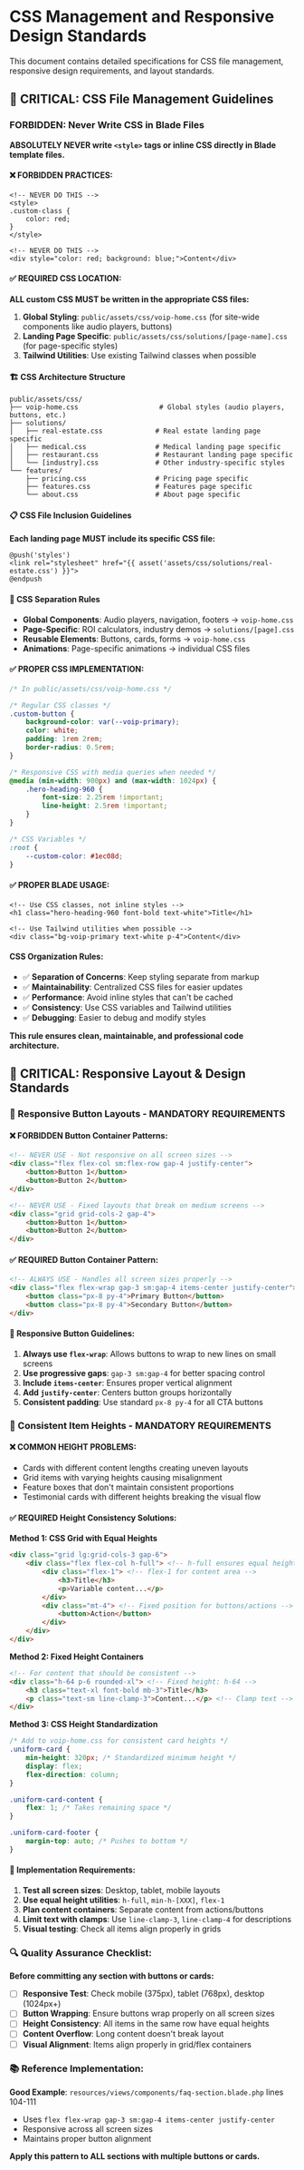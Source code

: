 # CSS Management and Responsive Design Standards

This document contains detailed specifications for CSS file management, responsive design requirements, and layout standards.

## 🚨 CRITICAL: CSS File Management Guidelines

### FORBIDDEN: Never Write CSS in Blade Files
**ABSOLUTELY NEVER write `<style>` tags or inline CSS directly in Blade template files.**

#### ❌ FORBIDDEN PRACTICES:
```blade
<!-- NEVER DO THIS -->
<style>
.custom-class {
    color: red;
}
</style>

<!-- NEVER DO THIS -->
<div style="color: red; background: blue;">Content</div>
```

#### ✅ REQUIRED CSS LOCATION:
**ALL custom CSS MUST be written in the appropriate CSS files:**

1. **Global Styling**: `public/assets/css/voip-home.css` (for site-wide components like audio players, buttons)
2. **Landing Page Specific**: `public/assets/css/solutions/[page-name].css` (for page-specific styles)
3. **Tailwind Utilities**: Use existing Tailwind classes when possible

#### 🏗️ CSS Architecture Structure
```
public/assets/css/
├── voip-home.css                    # Global styles (audio players, buttons, etc.)
├── solutions/
│   ├── real-estate.css             # Real estate landing page specific
│   ├── medical.css                 # Medical landing page specific
│   ├── restaurant.css              # Restaurant landing page specific
│   └── [industry].css              # Other industry-specific styles
└── features/
    ├── pricing.css                 # Pricing page specific
    ├── features.css                # Features page specific
    └── about.css                   # About page specific
```

#### 📋 CSS File Inclusion Guidelines
**Each landing page MUST include its specific CSS file:**
```blade
@push('styles')
<link rel="stylesheet" href="{{ asset('assets/css/solutions/real-estate.css') }}">
@endpush
```

#### 🎯 CSS Separation Rules
- **Global Components**: Audio players, navigation, footers → `voip-home.css`
- **Page-Specific**: ROI calculators, industry demos → `solutions/[page].css`  
- **Reusable Elements**: Buttons, cards, forms → `voip-home.css`
- **Animations**: Page-specific animations → individual CSS files

#### ✅ PROPER CSS IMPLEMENTATION:
```css
/* In public/assets/css/voip-home.css */

/* Regular CSS classes */
.custom-button {
    background-color: var(--voip-primary);
    color: white;
    padding: 1rem 2rem;
    border-radius: 0.5rem;
}

/* Responsive CSS with media queries when needed */
@media (min-width: 900px) and (max-width: 1024px) {
    .hero-heading-960 {
        font-size: 2.25rem !important;
        line-height: 2.5rem !important;
    }
}

/* CSS Variables */
:root {
    --custom-color: #1ec08d;
}
```

#### ✅ PROPER BLADE USAGE:
```blade
<!-- Use CSS classes, not inline styles -->
<h1 class="hero-heading-960 font-bold text-white">Title</h1>

<!-- Use Tailwind utilities when possible -->
<div class="bg-voip-primary text-white p-4">Content</div>
```

#### CSS Organization Rules:
- ✅ **Separation of Concerns**: Keep styling separate from markup
- ✅ **Maintainability**: Centralized CSS files for easier updates
- ✅ **Performance**: Avoid inline styles that can't be cached
- ✅ **Consistency**: Use CSS variables and Tailwind utilities
- ✅ **Debugging**: Easier to debug and modify styles

**This rule ensures clean, maintainable, and professional code architecture.**

## 🚨 CRITICAL: Responsive Layout & Design Standards

### 📱 Responsive Button Layouts - MANDATORY REQUIREMENTS

#### ❌ FORBIDDEN Button Container Patterns:
```html
<!-- NEVER USE - Not responsive on all screen sizes -->
<div class="flex flex-col sm:flex-row gap-4 justify-center">
    <button>Button 1</button>
    <button>Button 2</button>
</div>

<!-- NEVER USE - Fixed layouts that break on medium screens -->
<div class="grid grid-cols-2 gap-4">
    <button>Button 1</button>
    <button>Button 2</button>
</div>
```

#### ✅ REQUIRED Button Container Pattern:
```html
<!-- ALWAYS USE - Handles all screen sizes properly -->
<div class="flex flex-wrap gap-3 sm:gap-4 items-center justify-center">
    <button class="px-8 py-4">Primary Button</button>
    <button class="px-8 py-4">Secondary Button</button>
</div>
```

#### 🔧 Responsive Button Guidelines:
1. **Always use `flex-wrap`**: Allows buttons to wrap to new lines on small screens
2. **Use progressive gaps**: `gap-3 sm:gap-4` for better spacing control
3. **Include `items-center`**: Ensures proper vertical alignment
4. **Add `justify-center`**: Centers button groups horizontally
5. **Consistent padding**: Use standard `px-8 py-4` for all CTA buttons

### 📏 Consistent Item Heights - MANDATORY REQUIREMENTS

#### ❌ COMMON HEIGHT PROBLEMS:
- Cards with different content lengths creating uneven layouts
- Grid items with varying heights causing misalignment
- Feature boxes that don't maintain consistent proportions
- Testimonial cards with different heights breaking the visual flow

#### ✅ REQUIRED Height Consistency Solutions:

**Method 1: CSS Grid with Equal Heights**
```html
<div class="grid lg:grid-cols-3 gap-6">
    <div class="flex flex-col h-full"> <!-- h-full ensures equal height -->
        <div class="flex-1"> <!-- flex-1 for content area -->
            <h3>Title</h3>
            <p>Variable content...</p>
        </div>
        <div class="mt-4"> <!-- Fixed position for buttons/actions -->
            <button>Action</button>
        </div>
    </div>
</div>
```

**Method 2: Fixed Height Containers**
```html
<!-- For content that should be consistent -->
<div class="h-64 p-6 rounded-xl"> <!-- Fixed height: h-64 -->
    <h3 class="text-xl font-bold mb-3">Title</h3>
    <p class="text-sm line-clamp-3">Content...</p> <!-- Clamp text -->
</div>
```

**Method 3: CSS Height Standardization**
```css
/* Add to voip-home.css for consistent card heights */
.uniform-card {
    min-height: 320px; /* Standardized minimum height */
    display: flex;
    flex-direction: column;
}

.uniform-card-content {
    flex: 1; /* Takes remaining space */
}

.uniform-card-footer {
    margin-top: auto; /* Pushes to bottom */
}
```

#### 🎯 Implementation Requirements:
1. **Test all screen sizes**: Desktop, tablet, mobile layouts
2. **Use equal height utilities**: `h-full`, `min-h-[XXX]`, `flex-1`
3. **Plan content containers**: Separate content from actions/buttons
4. **Limit text with clamps**: Use `line-clamp-3`, `line-clamp-4` for descriptions
5. **Visual testing**: Check all items align properly in grids

### 🔍 Quality Assurance Checklist:

**Before committing any section with buttons or cards:**
- [ ] **Responsive Test**: Check mobile (375px), tablet (768px), desktop (1024px+)
- [ ] **Button Wrapping**: Ensure buttons wrap properly on all screen sizes
- [ ] **Height Consistency**: All items in the same row have equal heights
- [ ] **Content Overflow**: Long content doesn't break layout
- [ ] **Visual Alignment**: Items align properly in grid/flex containers

### 📚 Reference Implementation:
**Good Example**: `resources/views/components/faq-section.blade.php` lines 104-111
- Uses `flex flex-wrap gap-3 sm:gap-4 items-center justify-center`
- Responsive across all screen sizes
- Maintains proper button alignment

**Apply this pattern to ALL sections with multiple buttons or cards.**